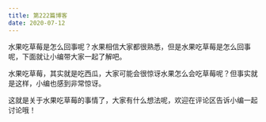```yaml
---
title: 第222篇博客
date: 2020-07-12
---
```


水果吃草莓是怎么回事呢？水果相信大家都很熟悉，但是水果吃草莓是怎么回事呢，下面就让小编带大家一起了解吧。

水果吃草莓，其实就是吃西瓜，大家可能会很惊讶水果怎么会吃草莓呢？但事实就是这样，小编也感到非常惊讶。

这就是关于水果吃草莓的事情了，大家有什么想法呢，欢迎在评论区告诉小编一起讨论哦！
